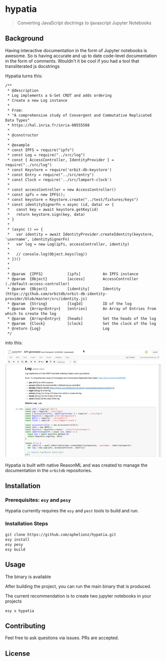 # hypatia 

> Converting JavaScript doctrings to ijavascript Jupyter Notebooks

## Background

Having interactive documentation in the form of Jupyter notebooks is awesome.
So is having accurate and up to date code-level documentation in the form of comments.
Wouldn't it be cool if you had a tool that transliterated js docstrings

Hypatia turns this:

```
/**
 * @description
 * Log implements a G-Set CRDT and adds ordering
 * Create a new Log instance
 *
 * From:
 * "A comprehensive study of Convergent and Commutative Replicated Data Types"
 * https://hal.inria.fr/inria-00555588
 *
 * @constructor
 *
 * @example
 * const IPFS = require("ipfs")
 * const Log = require("../src/log")
 * const { AccessController, IdentityProvider } = require("../src/log")
 * const Keystore = require('orbit-db-keystore')
 * const Entry = require("../src/entry")
 * const Clock = require('../src/lamport-clock')
 *
 * const accessController = new AccessController()
 * const ipfs = new IPFS();
 * const keystore = Keystore.create("../test/fixtures/keys")
 * const identitySignerFn = async (id, data) => {
 *   const key = await keystore.getKey(id)
 *   return keystore.sign(key, data)
 * }
 *
 * (async () => {
 *   var identity = await IdentityProvider.createIdentity(keystore, 'username', identitySignerFn)
 *   var log = new Log(ipfs, accessController, identity)
 *
 *   // console.log(Object.keys(log))
 * })()
 *
 *
 * @param  {IPFS}           [ipfs]          An IPFS instance
 * @param  {Object}         [access]        AccessController (./default-access-controller)
 * @param  {Object}         [identity]      Identity (https://github.com/orbitdb/orbit-db-identity-provider/blob/master/src/identity.js)
 * @param  {String}         [logId]         ID of the log
 * @param  {Array<Entry>}   [entries]       An Array of Entries from which to create the log
 * @param  {Array<Entry>}   [heads]         Set the heads of the log
 * @param  {Clock}          [clock]         Set the clock of the log
 * @return {Log}                            Log
 */
```

into this:

![Jupyter Notebook version of the above code](./doc/jupyter-screenshot.png)

Hypatia is built with native ReasonML and was created to manage the documentation in the `orbitdb` repositories.


## Installation

### Prerequisites: `esy` and `pesy`

Hypatia currently requires the `esy` and `pest` tools to build and run.

### Installation Steps
```
git clone https://github.com/aphelionz/hypatia.git
esy install
esy pesy
esy build
```

## Usage

The binary is available 

After building the project, you can run the main binary that is produced.

The current recommendation is to create two jupyter notebooks in your projects

```
esy x hypatia
```

## Contributing

Feel free to ask questions via issues. PRs are accepted.

## License


